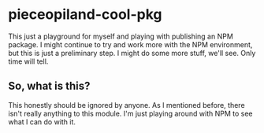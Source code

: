 # pieceopiland-cool-pkg

This just a playground for myself and playing with publishing an NPM package.
I might continue to try and work more with the NPM environment, but this is
just a preliminary step. I might do some more stuff, we'll see. Only time will
tell.

## So, what is this?

This honestly should be ignored by anyone. As I mentioned before, there isn't
really anything to this module. I'm just playing around with NPM to see what I
can do with it.
